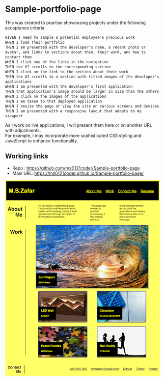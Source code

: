# Sample-portfolio-page

This was created to practise showcasing projects under the following acceptance criteria:

```
GIVEN I need to sample a potential employee's previous work   
WHEN I load their portfolio   
THEN I am presented with the developer's name, a recent photo or avatar, and links to sections about them, their work, and how to contact them  
WHEN I click one of the links in the navigation   
THEN the UI scrolls to the corresponding section   
WHEN I click on the link to the section about their work   
THEN the UI scrolls to a section with titled images of the developer's applications  
WHEN I am presented with the developer's first application   
THEN that application's image should be larger in size than the others   
WHEN I click on the images of the applications   
THEN I am taken to that deployed application   
WHEN I resize the page or view the site on various screens and devices   
THEN I am presented with a responsive layout that adapts to my viewport   
```
As I work on live applications, I will present them here or on another URL with adjustments.  
For example, I may incorporate more sophisticated CSS styling and JavaScript to enhance functionality. 

## Working links
* Repo : https://github.com/mz0121coder/Sample-portfolio-page
* Main URL: https://mz0121coder.github.io/Sample-portfolio-page/

![screenshot](./assets/images/screenshot.png)
